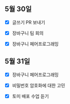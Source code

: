 ## 5월 30일

- [x] 글쓰기 PR 보내기
- [x] 장바구니 팀 회의
- [x] 장바구니 페어프로그래밍





## 5월 31일

- [x] 장바구니 페어프로그래밍
- [x] 비밀번호 암호화에 대한 고민
- [x] 토미 배포 수업 듣기

